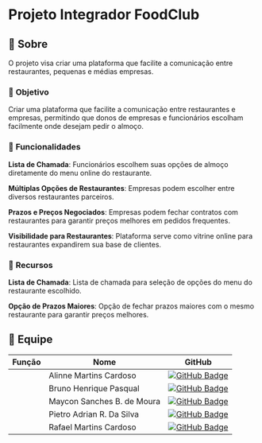 # Projeto Integrador FoodClub

## 📑 Sobre

O projeto visa criar uma plataforma que facilite a comunicação entre restaurantes, pequenas e médias empresas.

### 🎯 **Objetivo**


Criar uma plataforma que facilite a comunicação entre restaurantes e empresas, permitindo que donos de empresas e funcionários escolham facilmente onde desejam pedir o almoço.


### 🚀 **Funcionalidades**

**Lista de Chamada**: Funcionários escolhem suas opções de almoço diretamente do menu online do restaurante.

**Múltiplas Opções de Restaurantes**: Empresas podem escolher entre diversos restaurantes parceiros.

**Prazos e Preços Negociados**: Empresas podem fechar contratos com restaurantes para garantir preços melhores em pedidos frequentes.

**Visibilidade para Restaurantes**: Plataforma serve como vitrine online para restaurantes expandirem sua base de clientes.

 
### 🧰 **Recursos**


**Lista de Chamada**: Lista de chamada para seleção de opções do menu do restaurante escolhido.

**Opção de Prazos Maiores**: Opção de fechar prazos maiores com o mesmo restaurante para garantir preços melhores.

## 👥 Equipe

| Função | Nome | GitHub |
| --- | --- | --- |
|  | Alinne Martins Cardoso | [![GitHub Badge](https://img.shields.io/badge/-Alinne-100000?style=for-the-badge&logo=github&logoColor=white&link=https://github.com/alinnecardoso)](https://github.com/alinnecardoso) |
|  | Bruno Henrique Pasqual | [![GitHub Badge](https://img.shields.io/badge/-Bruno-100000?style=for-the-badge&logo=github&logoColor=white&link=https://github.com/Bruno-Pasqual)](https://github.com/Bruno-Pasqual) |
| | Maycon Sanches B. de Moura | [![GitHub Badge](https://img.shields.io/badge/-Maycon-100000?style=for-the-badge&logo=github&logoColor=white&link=https://github.com/MayconBasilio)](https://github.com/MayconBasilio) |
| | Pietro Adrian R. Da Silva | [![GitHub Badge](https://img.shields.io/badge/-Pietro-100000?style=for-the-badge&logo=github&logoColor=white&link=https://github.com/zarataraz)](https://github.com/zarataraz) |
| | Rafael Martins Cardoso | [![GitHub Badge](https://img.shields.io/badge/-Rafael-100000?style=for-the-badge&logo=github&logoColor=white&link=https://github.com/rafacardoso17)](https://github.com/rafacardoso17) |
